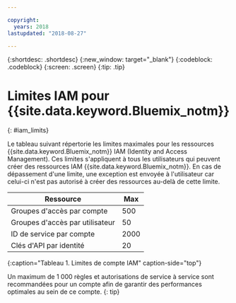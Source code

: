 ```yaml
---

copyright:
  years: 2018
lastupdated: "2018-08-27"

---
```



{:shortdesc: .shortdesc}
{:new_window: target="_blank"}
{:codeblock: .codeblock}
{:screen: .screen}
{:tip: .tip}

# Limites IAM pour {{site.data.keyword.Bluemix_notm}}
{: #iam_limits}

Le tableau suivant répertorie les limites maximales pour les ressources {{site.data.keyword.Bluemix_notm}} IAM (Identity and Access Management). Ces limites s'appliquent à tous les utilisateurs qui peuvent créer des ressources IAM {{site.data.keyword.Bluemix_notm}}. En cas de dépassement d'une limite, une exception est envoyée à l'utilisateur car celui-ci n'est pas autorisé à créer des ressources au-delà de cette limite.

| Ressource | Max |
|----------|---------|
| Groupes d'accès par compte | 500 |
| Groupes d'accès par utilisateur | 50 | 
| ID de service par compte | 2000 | 
| Clés d'API par identité | 20 |
{:caption="Tableau 1. Limites de compte IAM" caption-side="top"}

Un maximum de 1 000 règles et autorisations de service à service sont recommandées pour un compte afin de garantir des performances optimales au sein de ce compte. 
{: tip}
